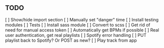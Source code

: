 ## TODO

[ ] Show/hide import section
[ ] Manually set "danger" time
[ ] Install testing modules
[ ] Tests
[ ] Install sass module
[ ] Convert to scss
[ ] Get rid of need for manual access token
[ ] Automatically get BPMs if possible
[ ] Real user authentication, get real playlists
[ ] Spotify error handling
[ ] PUT playlist back to Spotify? Or POST as new?
[ ] Play track from app
